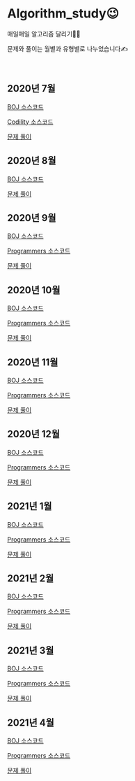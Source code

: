 # Algorithm_study😉
매일매일 알고리즘 달리기🏃‍♀️

문제와 풀이는 월별과 유형별로 나누었습니다✍

<br>

## 2020년 7월

[BOJ 소스코드](https://github.com/hjyeon-n/Algorithm_study/tree/master/BOJ/2020.07)

[Codility 소스코드](https://github.com/hjyeon-n/Algorithm_study/tree/master/Codility/2020.07)

[문제 풀이](https://github.com/hjyeon-n/Algorithm_study/tree/master/Problem%20Solving/2020.07)



## 2020년 8월

[BOJ 소스코드](https://github.com/hjyeon-n/Algorithm_study/tree/master/BOJ/2020.08)

[문제 풀이](https://github.com/hjyeon-n/Algorithm_study/tree/master/Problem%20Solving/2020.08)



## 2020년 9월

[BOJ 소스코드](https://github.com/hjyeon-n/Algorithm_study/tree/master/BOJ/2020.09)

[Programmers 소스코드](https://github.com/hjyeon-n/Algorithm_study/tree/master/Programmers/2020.09)

[문제 풀이](https://github.com/hjyeon-n/Algorithm_study/tree/master/Problem%20Solving/2020.09)



## 2020년 10월

[BOJ 소스코드](https://github.com/hjyeon-n/Algorithm_study/tree/master/BOJ/2020.10)

[Programmers 소스코드](https://github.com/hjyeon-n/Algorithm_study/tree/master/Programmers/2020.10)

[문제 풀이](https://github.com/hjyeon-n/Algorithm_study/tree/master/Problem%20Solving/2020.10)



## 2020년 11월

[BOJ 소스코드](https://github.com/hjyeon-n/Algorithm_study/tree/master/BOJ/2020.11)

[Programmers 소스코드](https://github.com/hjyeon-n/Algorithm_study/tree/master/Programmers/2020.11)

[문제 풀이](https://github.com/hjyeon-n/Algorithm_study/tree/master/Problem%20Solving/2020.11)



## 2020년 12월

[BOJ 소스코드](https://github.com/hjyeon-n/Algorithm_study/tree/master/BOJ/2020.12)

[Programmers 소스코드](https://github.com/hjyeon-n/Algorithm_study/tree/master/Programmers/2020.12)

[문제 풀이](https://github.com/hjyeon-n/Algorithm_study/tree/master/Problem%20Solving/2020.12)



## 2021년 1월

[BOJ 소스코드](https://github.com/hjyeon-n/Algorithm_study/tree/master/BOJ/2021.01)

[Programmers 소스코드](https://github.com/hjyeon-n/Algorithm_study/tree/master/Programmers/2021.01/JadenCase%20%EB%AC%B8%EC%9E%90%EC%97%B4%20%EB%A7%8C%EB%93%A4%EA%B8%B0)

[문제 풀이](https://github.com/hjyeon-n/Algorithm_study/tree/master/Problem%20Solving/2021.01)



## 2021년 2월

[BOJ 소스코드](https://github.com/hjyeon-n/Algorithm_study/tree/master/BOJ/2021.02)

[Programmers 소스코드](https://github.com/hjyeon-n/Algorithm_study/tree/master/Programmers/2021.02)

[문제 풀이](https://github.com/hjyeon-n/Algorithm_study/tree/master/Problem%20Solving/2021.02)



## 2021년 3월

[BOJ 소스코드](https://github.com/hjyeon-n/Algorithm_study/tree/master/BOJ/2021.03)

[Programmers 소스코드](https://github.com/hjyeon-n/Algorithm_study/tree/master/Programmers/2021.03)

[문제 풀이](https://github.com/hjyeon-n/Algorithm_study/tree/master/Problem%20Solving/2021.03)



## 2021년 4월

[BOJ 소스코드](https://github.com/hjyeon-n/Algorithm_study/tree/master/BOJ/2021.04)

[Programmers 소스코드](https://github.com/hjyeon-n/Algorithm_study/tree/master/Programmers/2021.04)

[문제 풀이](https://github.com/hjyeon-n/Algorithm_study/tree/master/Problem%20Solving/2021.04)